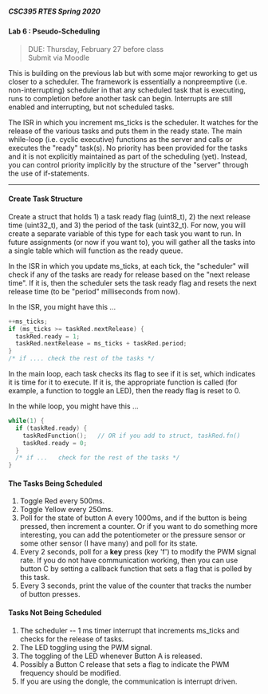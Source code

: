##### CSC395 RTES Spring 2020

#### Lab 6 : Pseudo-Scheduling
> DUE: Thursday, February 27 before class <br>
> Submit via Moodle

This is building on the previous lab but with some major reworking to get us closer to a scheduler. The framework is essentially a nonpreemptive (i.e. non-interrupting) scheduler in that any scheduled task that is executing, runs to completion before another task can begin. Interrupts are still enabled and interrupting, but not scheduled tasks.

The ISR in which you increment ms_ticks is the scheduler. It watches for the release of the various tasks and puts them in the ready state. The main while-loop (i.e. cyclic executive) functions as the server and calls or executes the "ready" task(s). No priority has been provided for the tasks and it is not explicitly maintained as part of the scheduling (yet). Instead, you can control priority implicitly by the structure of the "server" through the use of if-statements.

<hr>

#### Create Task Structure

Create a struct that holds 1) a task ready flag (uint8_t), 2) the next release time (uint32_t), and 3) the period of the task (uint32_t). For now, you will create a separate variable of this type for each task you want to run. In future assignments (or now if you want to), you will gather all the tasks into a single table which will function as the ready queue.

In the ISR in which you update ms_ticks, at each tick, the "scheduler" will check if any of the tasks are ready for release based on the "next release time". If it is, then the scheduler sets the task ready flag and resets the next release time (to be "period" milliseconds from now).

In the ISR, you might have this ...

```C
++ms_ticks;
if (ms_ticks >= taskRed.nextRelease) {
  taskRed.ready = 1;
  taskRed.nextRelease = ms_ticks + taskRed.period;
}
/* if .... check the rest of the tasks */
```


In the main loop, each task checks its flag to see if it is set, which indicates it is time for it to execute. If it is, the appropriate function is called (for example, a function to toggle an LED), then the ready flag is reset to 0.

In the while loop, you might have this ...

```C
while(1) {
  if (taskRed.ready) {
    taskRedFunction();   // OR if you add to struct, taskRed.fn()
    taskRed.ready = 0;
  }
  /* if ...   check for the rest of the tasks */
}
```

#### The Tasks Being Scheduled

1. Toggle Red every 500ms.
2. Toggle Yellow every 250ms.
3. Poll for the state of button A every 1000ms, and if the button is being pressed, then increment a counter. Or if you want to do something more interesting, you can add the potentiometer or the pressure sensor or some other sensor (I have many) and poll for its state.
4. Every 2 seconds, poll for a **key** press (key 'f') to modify the PWM signal rate. If you do not have communication working, then you can use button C by setting a callback function that sets a flag that is polled by this task.
5. Every 3 seconds, print the value of the counter that tracks the number of button presses.

#### Tasks Not Being Scheduled

1. The scheduler -- 1 ms timer interrupt that increments ms_ticks and checks for the release of tasks.
2. The LED toggling using the PWM signal.
3. The toggling of the LED whenever Button A is released.
4. Possibly a Button C release that sets a flag to indicate the PWM frequency should be modified.
5. If you are using the dongle, the communication is interrupt driven.
